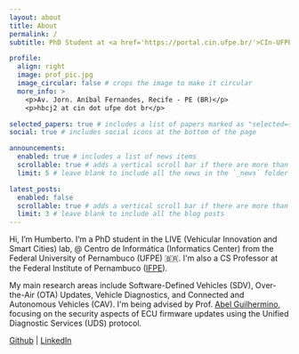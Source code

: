 ```yaml
---
layout: about
title: About
permalink: /
subtitle: PhD Student at <a href='https://portal.cin.ufpe.br/'>CIn-UFPE</a>.

profile:
  align: right
  image: prof_pic.jpg
  image_circular: false # crops the image to make it circular
  more_info: >
    <p>Av. Jorn. Aníbal Fernandes, Recife - PE (BR)</p>
    <p>hbcj2 at cin dot ufpe dot br</p>

selected_papers: true # includes a list of papers marked as "selected={true}"
social: true # includes social icons at the bottom of the page

announcements:
  enabled: true # includes a list of news items
  scrollable: true # adds a vertical scroll bar if there are more than 3 news items
  limit: 5 # leave blank to include all the news in the `_news` folder

latest_posts:
  enabled: false
  scrollable: true # adds a vertical scroll bar if there are more than 3 new posts items
  limit: 3 # leave blank to include all the blog posts
---
```


Hi, I’m Humberto. I’m a PhD student in the LIVE (Vehicular Innovation and Smart Cities) lab, @ Centro de Informática (Informatics Center) from the Federal University of Pernambuco (UFPE) :brazil:. I'm also a CS Professor at the Federal Institute of Pernambuco (<a href='https://portal.ifpe.edu.br/garanhuns/'>IFPE</a>).

My main research areas include Software-Defined Vehicles (SDV), Over-the-Air (OTA) Updates, Vehicle Diagnostics, and Connected and Autonomous Vehicles (CAV). I'm being advised by Prof. <a href='https://portal.cin.ufpe.br/staff/?alias=agsf/'>Abel Guilhermino</a>, focusing on the security aspects of ECU firmware updates using the Unified Diagnostic Services (UDS) protocol.  

<a href='https://github.com/humbertobeltrao'>Github</a> | <a href='https://www.linkedin.com/in/humberto-beltr%C3%A3o-33bb9553/'>LinkedIn</a>



